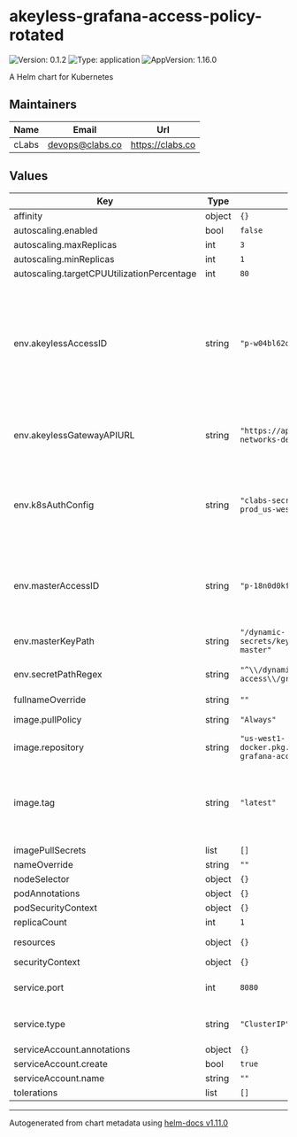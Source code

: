 # akeyless-grafana-access-policy-rotated

![Version: 0.1.2](https://img.shields.io/badge/Version-0.1.2-informational?style=flat-square) ![Type: application](https://img.shields.io/badge/Type-application-informational?style=flat-square) ![AppVersion: 1.16.0](https://img.shields.io/badge/AppVersion-1.16.0-informational?style=flat-square)

A Helm chart for Kubernetes

## Maintainers

| Name | Email | Url |
| ---- | ------ | --- |
| cLabs | <devops@clabs.co> | <https://clabs.co> |

## Values

| Key | Type | Default | Description |
|-----|------|---------|-------------|
| affinity | object | `{}` |  |
| autoscaling.enabled | bool | `false` |  |
| autoscaling.maxReplicas | int | `3` |  |
| autoscaling.minReplicas | int | `1` |  |
| autoscaling.targetCPUUtilizationPercentage | int | `80` |  |
| env.akeylessAccessID | string | `"p-w04bl62o0ryt"` | Incoming Request Akeyless Access ID (to authenticate incoming rotated secret came from the gateway) |
| env.akeylessGatewayAPIURL | string | `"https://api.gateway.akeyless.celo-networks-dev.org"` | Akeyless Gateway API Url to authenticate to |
| env.k8sAuthConfig | string | `"clabs-secrets-and-permissions_akeyless-prod_us-west1-a"` | K8s Auth Config to authenticate back to the server and get master rotated key |
| env.masterAccessID | string | `"p-18n0d0kfp2qv"` | Access ID to authenticate back to the server and get master rotated key |
| env.masterKeyPath | string | `"/dynamic-secrets/keys/grafana/clabs/patrick-test-master"` | past to the  master key |
| env.secretPathRegex | string | `"^\\/dynamic-secrets\\/cloud-user-access\\/grafana-access-policy.*"` | Secret Allowed Path |
| fullnameOverride | string | `""` |  |
| image.pullPolicy | string | `"Always"` | Image pullpolicy |
| image.repository | string | `"us-west1-docker.pkg.dev/devopsre/akeyless/akeyless-grafana-access-policy-rotated"` | Image repository |
| image.tag | string | `"latest"` | Image tag Overrides the image tag whose default is the chart appVersion. |
| imagePullSecrets | list | `[]` |  |
| nameOverride | string | `""` |  |
| nodeSelector | object | `{}` |  |
| podAnnotations | object | `{}` |  |
| podSecurityContext | object | `{}` |  |
| replicaCount | int | `1` |  |
| resources | object | `{}` | Container resources |
| securityContext | object | `{}` |  |
| service.port | int | `8080` | Kubernetes Service Type |
| service.type | string | `"ClusterIP"` | Kubernetes Service Type |
| serviceAccount.annotations | object | `{}` |  |
| serviceAccount.create | bool | `true` |  |
| serviceAccount.name | string | `""` |  |
| tolerations | list | `[]` |  |

----------------------------------------------
Autogenerated from chart metadata using [helm-docs v1.11.0](https://github.com/norwoodj/helm-docs/releases/v1.11.0)
